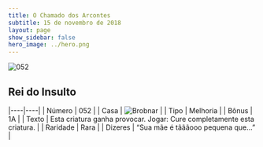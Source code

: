 ```yaml
---
title: O Chamado dos Arcontes
subtitle: 15 de novembro de 2018
layout: page
show_sidebar: false
hero_image: ../hero.png
---
```


![052](https://cdn.keyforgegame.com/media/card_front/pt/341_052_9664WG465QGC_pt.png)

## Rei do Insulto

|----|----|
| Número | 052 |
| Casa | ![Brobnar](https://archonarcana.com/images/thumb/e/e0/Brobnar.png/22px-Brobnar.png "Brobnar") |
| Tipo | Melhoria |
| Bônus | 1A |
| Texto | Esta criatura ganha provocar. Jogar: Cure completamente esta criatura. |
| Raridade | Rara |
| Dizeres | “Sua mãe é tãããooo pequena que...” |
